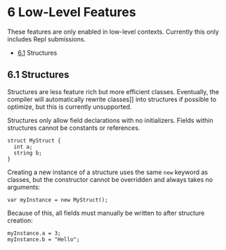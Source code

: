 # 6 Low-Level Features

These features are only enabled in low-level contexts. Currently this only includes Repl submissions.

- [6.1](#61-structures) Structures

## 6.1 Structures

Structures are less feature rich but more efficient classes. Eventually, the compiler will automatically rewrite classes]]
into structures if possible to optimize, but this is currently unsupported.

Structures only allow field declarations with no initializers. Fields within structures cannot be constants or
references.

```belte
struct MyStruct {
  int a;
  string b;
}
```

Creating a new instance of a structure uses the same `new` keyword as classes, but the constructor cannot be overridden
and always takes no arguments:

```belte
var myInstance = new MyStruct();
```

Because of this, all fields must manually be written to after structure creation:

```belte
myInstance.a = 3;
myInstance.b = "Hello";
```

